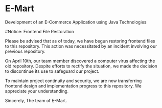 # E-Mart
Development of an E-Commerce Application using Java Technologies


#Notice: Frontend File Restoration

Please be advised that as of today, we have begun restoring frontend files to this repository. This action was necessitated by an incident involving our previous repository.

On April 10th, our team member discovered a computer virus affecting the old repository. Despite efforts to rectify the situation, we made the decision to discontinue its use to safeguard our project.

To maintain project continuity and security, we are now transferring frontend design and implementation progress to this repository. We appreciate your understanding.

Sincerely, 
The team of E-Mart.
